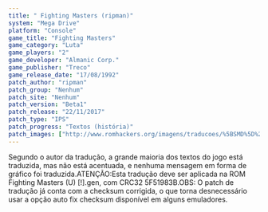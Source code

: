 ```yaml
---
title: " Fighting Masters (ripman)"
system: "Mega Drive"
platform: "Console"
game_title: "Fighting Masters"
game_category: "Luta"
game_players: "2"
game_developer: "Almanic Corp."
game_publisher: "Treco"
game_release_date: "17/08/1992"
patch_author: "ripman"
patch_group: "Nenhum"
patch_site: "Nenhum"
patch_version: "Beta1"
patch_release: "22/11/2017"
patch_type: "IPS"
patch_progress: "Textos (história)"
patch_images: ["http://www.romhackers.org/imagens/traducoes/%5BSMD%5D%20Fighting%20Masters%20-%20ripman%20-%201.png","http://www.romhackers.org/imagens/traducoes/%5BSMD%5D%20Fighting%20Masters%20-%20ripman%20-%202.png","http://www.romhackers.org/imagens/traducoes/%5BSMD%5D%20Fighting%20Masters%20-%20ripman%20-%203.png"]
---
```

Segundo o autor da tradução, a grande maioria dos textos do jogo está traduzida, mas não está acentuada, e nenhuma mensagem em forma de gráfico foi traduzida.ATENÇÃO:Esta tradução deve ser aplicada na ROM Fighting Masters (U) [!].gen, com CRC32 5F51983B.OBS: O patch de tradução já conta com a checksum corrigida, o que torna desnecessário usar a opção auto fix checksum disponível em alguns emuladores.
